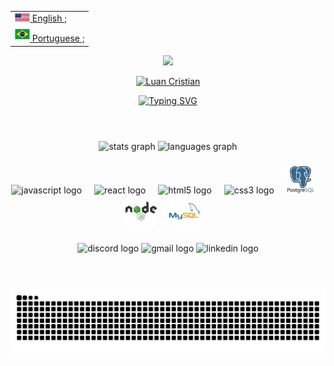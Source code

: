 <html>
 
<table>
 <tr><td><a href="README-en.md" ><img src="./assets/US_flag.png" alt="US flag" width="24px" > English ;</a></td></tr>
 <tr><td><a href="https://github.com/CristianDeveloperk"><img src="./assets/Brazil_flag.png" alt="Brazil flag" width="24px"> Portuguese ;</a></td></tr>
</table>

  

         
  <header>
  <div id="header" align="center">
    <img src="https://media.giphy.com/media/WUlplcMpOCEmTGBtBW/giphy.gif" width="100" >
    <p>
    <a href="#"><img src="https://readme-typing-svg.herokuapp.com?font=Poppins&weight=500&size=18&duration=3&pause=1000&color=533CFF&center=true&vCenter=true&repeat=false&width=435&height=25&lines=Luan+Cristian" alt="Luan Cristian" /></a>
    </p>
      
  <p align="center">
  <a href="#"><img src="https://readme-typing-svg.herokuapp.com?font=Poppins&weight=500&size=26&pause=1000&color=533CFF&center=true&vCenter=true&width=490&height=30&lines=Hello+World!+🌎;Welcome+to+my+profile!+👥;I'm+a+FullStack+developer;Passionate+about+programming." alt="Typing SVG" /></a>
  </p>
    </div>
  </header>



<div align="center">
  <img src="https://github-readme-stats.vercel.app/api?username=cristiandeveloperk&hide_title=false&hide_rank=false&show_icons=true&include_all_commits=true&count_private=true&disable_animations=false&theme=dracula&hide_border=false" height="150" alt="stats graph"  />
  <img src="https://github-readme-stats.vercel.app/api/top-langs?username=cristiandeveloperk&hide_title=false&layout=compact&card_width=320&langs_count=5&theme=dracula&hide_border=false" height="150" alt="languages graph"  />
</div>



###


###

<div align="center">
  <img src="https://cdn.jsdelivr.net/gh/devicons/devicon/icons/javascript/javascript-original.svg" height="40" alt="javascript logo"  />
  <img width="12" />
  <img src="https://cdn.jsdelivr.net/gh/devicons/devicon/icons/react/react-original.svg" height="40" alt="react logo"  />
  <img width="12" />
  <img src="https://cdn.jsdelivr.net/gh/devicons/devicon/icons/html5/html5-original.svg" height="40" alt="html5 logo"  />
  <img width="12" />
  <img src="https://cdn.jsdelivr.net/gh/devicons/devicon/icons/css3/css3-original.svg" height="40" alt="css3 logo"  />
  <img width="12" />
  <img src="https://raw.githubusercontent.com/devicons/devicon/master/icons/postgresql/postgresql-original-wordmark.svg" height="45" alt="postgresql" />
  <img width="12" />
  <img src="https://raw.githubusercontent.com/devicons/devicon/master/icons/nodejs/nodejs-original-wordmark.svg" height="50" alt="nodejs" />
  <img width="12" />
  <img src="https://raw.githubusercontent.com/devicons/devicon/master/icons/mysql/mysql-original-wordmark.svg" height="50" alt="mysql" />
  <img width="12" />
  
<!--   <img src="https://cdn.jsdelivr.net/gh/devicons/devicon/icons/python/python-original.svg" height="30" alt="python logo"  /> -->
<!--   <img width="12" /> -->
<!--   <img src="https://cdn.jsdelivr.net/gh/devicons/devicon/icons/csharp/csharp-original.svg" height="30" alt="csharp logo"  /> -->
<!--   <img width="12"/> -->
<!--   <img src="https://cdn.jsdelivr.net/gh/devicons/devicon/icons/typescript/typescript-original.svg" height="30" alt="typescript logo"  /> -->
<!--   <img width="12" /> -->
</div>

###

<div align="center">
 <a>
   <img src="https://img.shields.io/static/v1?message=Discord&logo=discord&label=&color=7289DA&logoColor=white&labelColor=&style=for-the-badge" height="35" alt="discord logo"  />
 </a>
  <img src="https://img.shields.io/static/v1?message=Gmail&logo=gmail&label=&color=D14836&logoColor=white&labelColor=&style=for-the-badge" height="35" alt="gmail logo"  />
  <img src="https://img.shields.io/static/v1?message=LinkedIn&logo=linkedin&label=&color=0077B5&logoColor=white&labelColor=&style=for-the-badge" height="35" alt="linkedin logo"  />
   
</div>

###

<br clear="both">
<div align="center">
  <br>
  <img alt="snake eating my contributions" src="https://raw.githubusercontent.com/Paulo-Ricard0/Paulo-Ricard0/output/github-contribution-grid-snake-dark.svg" />
</div>

###
</html>
